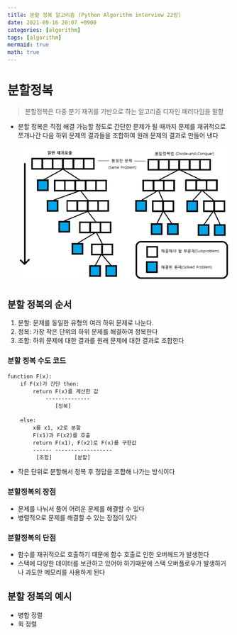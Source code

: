 ```yaml
---
title: 분할 정복 알고리즘 (Python Algorithm interview 22장)
date: 2021-09-16 20:07 +0900
categories: [algorithm]
tags: [algorithm]
mermaid: true
math: true
---
```


# 분할정복

> 분할정복은 다중 분기 재귀를 기반으로 하는 알고리즘 디자인 패러다임을 말함

- 분할 정복은 직접 해결 가능할 정도로 간단한 문제가 될 때까지 문제를 재귀적으로 쪼개나간 다음 하위 문제의 결과들을 조합하여 원래 문제의 결과로 만들어 낸다

  ![스크린샷, 2021-09-13 16-34-47.png](/assets/img/posts/pyAlgo/chapter22/pic1.png)

## 분할 정복의 순서

1. 분할: 문제를 동일한 유형의 여러 하위 문제로 나눈다.
2. 정복: 가장 작은 단위의 하위 문제를 해결하여 정복한다
3. 조합: 하위 문제에 대한 결과를 원래 문제에 대한 결과로 조합한다

### 분할 정복 수도 코드

```plaintext
function F(x):
	if F(x)가 간단 then:
		return F(x)를 계산한 값
			--------------
			   [정복]

	else:
		x를 x1, x2로 분할
		F(x1)과 F(x2)를 호출
		return F(x1), F(x2)로 F(x)를 구한값
		------ ------------------
		 [조합]       [분할]
```

- 작은 단위로 분할해서 정복 후 정답을 조합해 나가는 방식이다

### 분할정복의 장점

- 문제를 나눠서 풀어 어려운 문제를 해결할 수 있다
- 병렬적으로 문제를 해결할 수 있는 장점이 있다

### 분할정복의 단점

- 함수를 재귀적으로 호출하기 때문에 함수 호출로 인한 오버헤드가 발생한다
- 스택에 다양한 데이터를 보관하고 있어야 하기때문에 스택 오버플로우가 발생하거나 과도한 메모리를 사용하게 된다

## 분할 정복의 예시

- 병합 정렬
- 퀵 정렬
